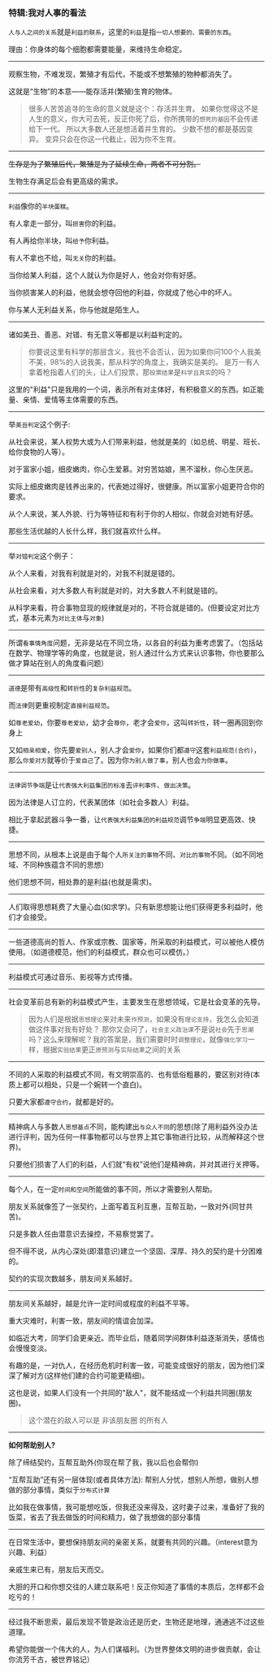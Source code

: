 ### 特辑:我对人事的看法

`人与人之间的关系`就是`利益的联系`，这里的`利益`是指`一切人想要的、需要的东西`。

理由：你身体的每个细胞都需要能量，来维持生命稳定。

___

观察生物，不难发现，繁殖才有后代，不能或不想繁殖的物种都消失了。

这就是“生物”的本意——能存活并(繁殖)生育的物体。

> 很多人苦苦追寻的生命的意义就是这个：存活并生育。
如果你觉得这不是人生的意义，你大可去死，反正你死了后，你所携带的`想死的基因`不会传递给下一代。
所以大多数人还是想活着并生育的。
少数不想的都是基因变异。
变异只会在你这一代截止，因为你不生育。

___

~~生存是为了繁殖后代，繁殖是为了延续生命，两者不可分割。~~

生物生存满足后会有更高级的需求。

___

`利益`像你的`半块蛋糕`。

有人拿走一部分，叫`损害`你的利益。

有人再给你半块，叫`给予`你利益。

有人不拿也不给，叫`无关`你的利益。

当你给某人利益，这个人就认为你是好人，他会对你有好感。

当你损害某人的利益，他就会想夺回他的利益，你就成了他心中的坏人。

你与某人无利益关系，你与他就是陌生人。

___

诸如美丑、善恶、对错、有无意义等都是以利益判定的。

> 你要说这里有科学的那层含义，我也不会否认，因为如果你问100个人我美不美，98%的人说我美，那从科学的角度上，我确实是美的。
是万一有人拿着枪指着人们的头，让人们投票，那`投票结果`是`科学且真实`的吗？

这里的"利益"只是我用的一个词，表示所有对主体好，有积极意义的东西。如正能量、亲情、爱情等主体需要的东西。

___

举`美丑判定`这个例子:

从社会来说，某人权势大或为人们带来利益，他就是美的（如总统、明星、班长、给你食物的人等）。

对于富家小姐，细皮嫩肉，你心生爱慕。对穷苦姑娘，黑不溜秋，你心生厌恶。

实际上细皮嫩肉是钱养出来的，代表她过得好，很健康。所以富家小姐更符合你的要求。

从个人来说，某人外貌、行为等特征和有利于你的人相似，你就会对她有好感。

那些生活优越的人长什么样，我们就喜欢什么样。

___

举`对错判定`这个例子：

从个人来看，对我有利就是对的，对我不利就是错的。

从社会来看，对大多数人有利就是对的，对大多数人不利就是错的。

从科学来看，符合事物显现的规律就是对的，不符合就是错的。(但要设定对比方式，基本元素为`对比主体`与`对象`)

___


所谓`看事情角度`问题，无非是站在不同立场，以各自的利益为重考虑罢了。（包括站在数学、物理学等的角度，也就是说，别人通过什么方式来认识事物，你也要那么做才算站在别人的角度看问题）

___

`道德`是带有`高级性`和`转折性`的`复杂利益规范`。

而`法律`则更重视制定`直接利益规范`。

如`尊老爱幼`，你要`尊老爱幼`，幼才会`尊你`，老才会`爱你`，这叫`转折性`，转一圈再回到你身上

又如`相亲相爱`，你先要`爱别人`，别人才会`爱你`，如果你们都`遵守`这套`利益规范(合约)`，那么`你爱对方`就等价于`爱自己`了。因为你`为别人做了事`，别人也会`为你做事`。

___

`法律调节争端`是让`代表强大利益集团的标准`去`评判事件`、`做出决策`。

因为法律是人订立的，代表某团体（如社会多数人）利益。

相比于拿起武器斗争一番，让`代表强大利益集团的利益规范`调节`争端`明显更高效、快捷。

___

思想不同，从根本上说是由于每个人`所关注的事物`不同、`对比的事物`不同。（如不同地域、不同种族蕴含不同的思想）

他们思想不同，相处靠的是利益(也就是需求)。

___

人们取得思想耗费了大量心血(如求学)。只有新思想能让他们获得更多利益时，他们才会接受。

___

一些道德高尚的哲人、作家或宗教、国家等，所采取的利益模式，可以被他人模仿使用。（如道德模范，他们的利益模式，群众也可以模仿。）

___


利益模式可通过音乐、影视等方式传播。

___

社会变革前总有新的利益模式产生，主要发生在思想领域，它是社会变革的先导。

> 因为人们是根据`思想理论`来对未来`作预测`，如果没有`理论支持`，我怎么会知道做这件事对我有好处？
那你又会问了，`社会主义政治课`不是说`社会`先于`思潮`吗？这么来理解呢？我的答案是，我们需要时时`调整理论`，就像`强化学习`一样，根据`实验结果`更正`原预测`与`实际结果`之间的关系

___

不同的人采取的利益模式不同，有文明崇高的、也有低俗粗暴的，要区别对待(本质上都可以相处，只是一个婉转一个直白)。

只要大家都`遵守合约`，就都是好的。

___


精神病人与多数人`思想基点`不同，能构建出`与众人不同`的思想(除了用利益外没办法进行评判，因为任何一样事物都可以与世界上其它事物进行比较，从而解释这个世界)。

只要他们损害了人们的利益，人们就“有权”说他们是精神病，并对其进行关押等。

___

每个人，在一定`时间和空间`所能做的事不同，所以才需要别人帮助。

朋友关系就像签了一张契约，上面写着互利互惠，互帮互助，一致对外(同甘共苦)。

只是多数人任由潜意识去操控，不易察觉罢了。

但不得不说，从内心深处(即潜意识)建立一个坚固、深厚、持久的契约是十分困难的。

契约的实现次数越多，朋友间关系越好。

___

朋友间关系越好，越是允许一定时间或程度的利益不平等。

重大灾难时，利害一致，朋友间的情谊会加深。

如临近大考，同学们会更亲近。而毕业后，随着同学间群体利益逐渐消失，感情也会慢慢变淡。

有趣的是，一对仇人，在经历危机时利害一致，可能变成很好的朋友，因为他们深深了解对方(这样他们建的合约可能更精细)。

这也是说，如果人们没有一个共同的"敌人"，就不能结成一个利益共同圈(朋友圈)。

> 这个潜在的敌人可以是 非该朋友圈 的所有人

___

**如何帮助别人?**


除了缔结契约，互帮互助外(你现在帮了我，我以后也会帮你)

“互帮互助”还有另一层体现(或者具体方法): 帮别人分忧，想别人所想，做别人想做的部分事情，类似于`分布式计算`

比如我在做事情，我可能想吃饭，但我还没来得及，这时妻子过来，准备好了我的饭菜，省去了我去做饭的时间和精力，做了我想做的部分事情

___

在日常生活中，要想保持朋友间的亲密关系，就要有共同的兴趣。（interest意为兴趣、利益）

亲戚生来已有，朋友后天而交。

大胆的开口和你想交往的人建立联系吧！反正你知道了事情的本质后，怎样都不会吃亏的！

___

经过我不断思索，最后发现不管是政治还是历史，生物还是地理，通通逃不过这些道理。

希望你能做一个伟大的人，为人们谋福利。（为世界整体文明的进步做贡献，会让你流芳千古，被世界铭记）